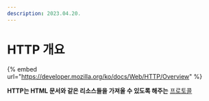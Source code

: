```yaml
---
description: 2023.04.20.
---
```


# HTTP 개요

{% embed url="https://developer.mozilla.org/ko/docs/Web/HTTP/Overview" %}

**HTTP는 HTML 문서와 같은 리소스들을 가져올 수 있도록 해주는** [프로토콜](https://developer.mozilla.org/ko/docs/Glossary/Protocol)

